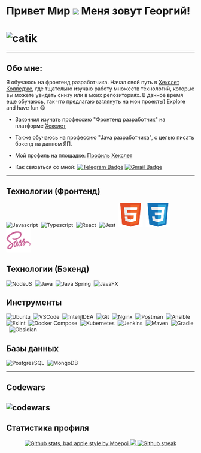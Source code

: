 # Привет Мир <img width="35px" src="https://github.com/user-attachments/assets/cc294e30-ea4e-4530-b09e-0bb6703f8fa4" />  Меня зовут Георгий!
# ![catik](https://github.com/Goga-Rid/Goga-Rid/assets/112984775/4c6f8a13-00b9-4533-a85b-520103e0cc50)

---

## Обо мне:

Я обучаюсь на фронтенд разработчика. Начал свой путь в <a href="https://hexly.ru/#">Хекслет Колледже</a>, где тщательно изучаю работу множеств технологий, которые вы можете увидеть снизу или в моих репозиториях. В данное время еще обучаюсь, так что предлагаю взглянуть на мои проекты) Explore and have fun :yum:
- Закончил изучать профессию "Фронтенд разработчик" на платформе <a href="https://ru.hexlet.io">Хекслет</a>

- Также обучаюсь на профессию "Java разработчика", с целью писать бэкенд на данном ЯП.

- Мой профиль на площадке: <a href="https://ru.hexlet.io/u/goga-rid">Профиль Хекслет</a>

- Как связаться со мной: [![Telegram Badge](https://img.shields.io/badge/-geo_rid-Swamp?style=flat&logo=Telegram&logoColor=white)](https://t.me/geo_rid) [![Gmail Badge](https://img.shields.io/badge/-Mail-blue?style=flat&logo=Gmail&logoColor=white)](mailto:wopa22@list.ru)
---
## Технологии (Фронтенд)
<div>
    <img width="65px" src="https://github.com/user-attachments/assets/5b9d84a5-ae92-4474-9116-f7502884b199" title="Javascript" alt="Javascript" />&nbsp;
    <img width="65px" src="https://github.com/user-attachments/assets/9e3e8a42-443a-41c0-a600-0024ac7c5329" title="Typescript" alt="Typescript" />&nbsp;
    <img width="65px" src="https://github.com/user-attachments/assets/dd33a113-05ae-41ec-b42a-06ef6034ce00" title="React" alt="React" />&nbsp;
    <img width="65px" src="https://github.com/user-attachments/assets/7fbdec0b-2472-4ab1-b793-1f89794c7b6c" title="Jest" alt="Jest" />&nbsp;
    <img width="65px" src="https://github.com/devicons/devicon/blob/master/icons/html5/html5-original.svg" title="HTML5" alt="HTML5" />&nbsp;
    <img width="65px" src="https://github.com/devicons/devicon/blob/master/icons/css3/css3-original.svg" title="CSS3" alt="CSS3" />&nbsp;
    <img width="65px" src="https://github.com/devicons/devicon/blob/master/icons/sass/sass-original.svg" title="Sass" alt="Sass" />&nbsp;
</div>

## Технологии (Бэкенд)
<div>
    <img width="65px"src="https://github.com/user-attachments/assets/45683a06-a07b-4420-883f-0c360895184e" title="NodeJS" alt="NodeJS" >&nbsp;
    <img width="65px" src="https://github.com/user-attachments/assets/74d0e608-1361-4406-aa1e-cdbcfeab5cbd" title="Java" alt="Java" />&nbsp;
    <img width="65px" src="https://github.com/user-attachments/assets/2a7a06d1-7f99-47cb-8196-9fd3597b0931" title="Java Spring" alt="Java Spring" />&nbsp;
    <img width="130px" src="https://upload.wikimedia.org/wikipedia/en/c/cc/JavaFX_Logo.png?20171126060508" title="JavaFX" alt="JavaFX" />&nbsp;
</div>

## Инструменты
<div>
    <img width="65px" src="https://github.com/user-attachments/assets/9059c9e1-af72-453b-8b26-d91a86fb4940" title="Ubuntu" alt="Ubuntu" />&nbsp;
    <img width="65px" src="https://github.com/user-attachments/assets/fd76e2de-612e-46c1-bab2-73bf88411b95" title="VSCode" alt="VSCode" />&nbsp;
    <img width="65px" src="https://github.com/user-attachments/assets/f50676b0-176f-46a0-b8c7-284c32b6e738" title="IntelijIDEA" alt="IntelijIDEA" />&nbsp;
    <img width="65px" src="https://github.com/user-attachments/assets/db981e78-0d91-4e3e-ba32-0a8c2782dc5a" title="Git" alt="Git" />&nbsp;
    <img width="65px" src="https://github.com/user-attachments/assets/81351f12-3b11-434b-b9d7-786b44f100b8" title="Nginx" alt="Nginx" />&nbsp;
    <img width="65px" src="https://github.com/user-attachments/assets/0eaf49ac-6276-42f5-a87c-98037972dc1b" title="Postman" alt="Postman" />&nbsp;
    <img width="65px" src="https://github.com/user-attachments/assets/a769e006-aa26-4681-b29a-ac1319624dbb" title="Ansible" alt="Ansible" />&nbsp;
    <img width="65px" src="https://github.com/user-attachments/assets/75e5ef28-1f23-455a-b75d-fc50fd2e4057" title="Eslint" alt="Eslint" />&nbsp;
    <img width="65px" src="https://github.com/user-attachments/assets/9b8a28ce-db86-4fd8-8991-14c83feb9263" title="Docker Compose" alt="Docker Compose" />&nbsp;
    <img width="65px" src="https://github.com/user-attachments/assets/175aebe8-bf3a-4849-a21a-ccb53a310216" title="Kubernetes" alt="Kubernetes" />&nbsp;
    <img width="65px" src="https://github.com/user-attachments/assets/d2e5cc71-1f7e-46de-91dc-894124747ccc" title="Jenkins" alt="Jenkins" />&nbsp;
    <img width="65px" src="https://github.com/user-attachments/assets/645a828f-39d2-43d4-96a1-29634099d2ed" title="Maven" alt="Maven" />&nbsp;
    <img width="65px" src="https://github.com/user-attachments/assets/145dfe38-eb0a-460c-b38d-867edafc662d" title="Gradle" alt="Gradle" />&nbsp;
    <img width="65px" src="https://github.com/user-attachments/assets/40b683f0-7e71-4db7-a4fd-49d2788f1b9c" title="Obsidian" alt="Obsidian" />&nbsp;
</div>

## Базы данных
<div>
    <img width="65px" src="https://github.com/user-attachments/assets/1a460682-1ee2-41ca-b1e8-097ad6d2f33b" title="PostgresSQL" alt="PostgresSQL" />&nbsp;
    <img width="65px" src="https://github.com/user-attachments/assets/c82b0ff0-67bc-49eb-82cf-23cd5e511102" title="MongoDB" alt="MongoDB" />&nbsp;
</div>

---
## Codewars
![codewars](https://www.codewars.com/users/Goga-Rid/badges/large)
---

## Статистика профиля
  <section align="center">
    <a href="https://github.com/MariaClaraC">
      <img height="150em" alt="Github stats, bad apple style by Moepoi" src="https://bad-apple-github-readme.vercel.app/api?show_bg=1&username=Goga-Rid&show_icons=true&text_color=434d58&title_color=57A3FA&bg_color=00000000&hide_border=true">
      <img height="150em" src="https://github-readme-stats.vercel.app/api/top-langs/?username=Goga-Rid&show_icons=true&text_color=434d58&title_color=57A3FA&bg_color=00000000&hide_border=true&layout=compact">
      <img height="150em" alt="Github streak" src="http://github-readme-streak-stats.herokuapp.com?user=Goga-Rid&text_color=434d58&title_color=57A3FA&bg_color=00000000&hide_border=truehide_border=true&dates=DBDADA&currStreakLabel=FFFEFE&stroke=333333F9&ring=5094F0&fire=5094F0&sideNums=D5E5FA&sideLabels=FFFEFE&currStreakNum=D5E5FAF9](http://github-readme-streak-stats.herokuapp.com?user=MariaClaraC&hide_border=true&border_radius=20&date_format=n%2Fj%5B%2FY%5D&background=00000000&ring=57A3FA&fire=71A3FA&currStreakNum=FAFAFA&stroke=00000000&dates=434D58&sideNums=434D58&currStreakLabel=8396AC&sideLabels=8396AC)](https://git.io/streak-stats">
   </a>
  </section>
</div>
